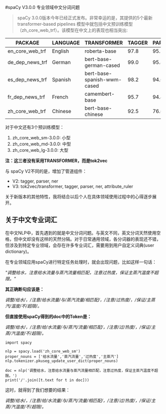 #spaCy V3.0.0 专业领域中文分词问题

>spaCy 3.0.0版本今年已经正式发布。非常幸运的是，其提供的5个最新transformer-based pipelines 模型中就包括中文预训练模型（zh_core_web_trf）。该模型在中文上的表现也相当突出:

PACKAGE|LANGUAGE|TRANSFORMER|TAGGER|PARSER| NER
-|-|-|-|-|-
en_core_web_trf|English|roberta-base|97.8|95.2|89.9
de_dep_news_trf|German|bert-base-german-cased|99.0|95.8|-
es_dep_news_trf|Spanish|bert-base-spanish-wwm-cased|98.2|94.6|-
fr_dep_news_trf|French|camembert-base|95.7|94.4|-
zh_core_web_trf|Chinese|bert-base-chinese|92.5|76.6|75.4

对于中文还有3个预训练模型：
1. zh_core_web_sm-3.0.0: 小型
1. zh_core_web_md-3.0.0: 中型
1. zh_core_web_lg-3.0.0: 大型

**注：这三者没有采用TRANSFORMER，而是tok2vec**

与 spaCy V2不同的是，增加了管道组件：
 - V2: tagger, parser, ner
 - V3: tok2vec/transformer, tagger, parser, ner, attribute_ruler

关于新版本的其他特性，我将结合以后个人在具体领域使用过程中的心得逐步展开。

## 关于中文专业词汇

在中文NLP中，首先遇到的就是中文分词问题。与英文不同，英文分词天然使用空格，但中文却没有这样的天然分隔。对于日常通用领域，各分词器的表现还不错，但涉及到特定专业领域，会存在许多专业词汇，需要用到用户自定义词典(user dictionary)。

在专业领域应用spaCy进行特定任务处理时，就会出现问题，比如这样一句话：

*"调整给水，注意给水流量与蒸汽流量相匹配，注意过热度，保证主蒸汽温度不超限。"*

**其正确断句应该是：**

*调整/给水/，/注意/给水流量/与/蒸汽流量/相匹配/，/注意/过热度/，/保证/主蒸汽/温度/不/超限/。*

**但直接使用spaCy得到的doc中的Token是：**

*调整/给水/，/注意/给/水流量/与/蒸汽/流量/相匹配/，/注意/过/热度/，/保证/主蒸/汽温度/不/超限/。*

    import spacy
    
    nlp = spacy.load('zh_core_web_sm')
    proper_nouns = ['给水流量','蒸汽流量','过热度','主蒸汽']
    nlp.tokenizer.pkuseg_update_user_dict(proper_nouns)
    
    doc = nlp('调整给水，注意给水流量与蒸汽流量相匹配，注意过热度，保证主蒸汽温度不超限。')
    print('/'.join([t.text for t in doc]))
    
这时，就得到了我们想要的结果：

*调整/给水/，/注意/给/水流量/与/蒸汽/流量/相匹配/，/注意/过/热度/，/保证/主蒸/汽温度/不/超限/。*


    

